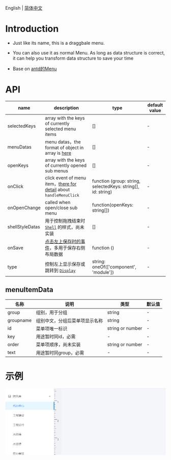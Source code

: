 English | [简体中文](./README-zh_CN.md)

# Introduction

- Just like its name, this is a draggbale menu.

- You can also use it as normal Menu. As long as data structure is correct, it can help you transform data structure to save your time

- Base on [antd的Menu](https://ant.design/components/menu/)
  
# API  

| name | description | type | default value |
| --- | --- | --- | --- |
| selectedKeys | array with the keys of currently selected menu items | [] | - |
| menuDatas | menu datas，the format of object in array is [here](#menuItemData) | [] | - |
| openKeys | array with the keys of currently opened sub menus | [] | - |
| onClick | click event of menu item，[there for detail](../../modules/ModuleEdit/index.js) about `handleMenuClick` | function (group: string, selectedKeys: string[], id: string) | - |
| onOpenChange | called when open/close sub menu | function(openKeys: string[]) | - |
| shellStyleDatas | 用于控制拖拽结束时 [`Shell`](../Shell/index.js) 的样式，尚未实装 | [] | - |
| onSave | [点击左上保存时的事件](../../modules/ComponentEdit/index.js)，多用于保存右侧布局数据 | function () | - |
| type | 控制左上显示保存或跳转到 [`Display`](../../modules/Display/index.js) | string: oneOf(['component', 'module']) | - |
  
## menuItemData

| 名称 | 说明 | 类型 | 默认值 |
| --- | --- | --- | --- |
| group | 组别，用于分组 | string | - |
| groupname | 组别中文，分组后菜单项显示名称 | string | - |
| id | 菜单项唯一标识 | string or number | - |
| key | 用途暂时同id，必需 | - | - |
| order | 菜单项顺序，尚未实装 | string or number | - |
| text | 用途暂时同group，必需 | - | - |

# 示例

![img](../../../docs/img/DraggableMenu.gif)